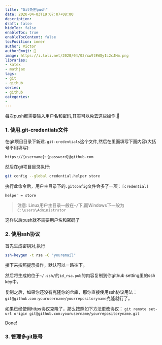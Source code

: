 ```yaml
---
title: "Git免密push"
date: 2020-04-03T19:07:07+08:00
description:
draft: false
hideToc: false
enableToc: true
enableTocContent: false
tocPosition: inner
author: Victor
authorEmoji: 👻
image: https://i.loli.net/2020/04/03/xw9tEWQy1L2cJHm.png
libraries:
- katex
- mathjax
tags:
- git
- github
series:
- github
categories:
-
---
```




每次push都需要输入用户名和密码,其实可以免去这些操作.:articulated_lorry:

<!--more-->

### 1. 使用.git-credentials文件

在git项目目录下新建`.git-credentials`这个文件,然后在里面填写下面内容(大括号不用填写):

```
https://{username}:{password}@github.com
```

然后在git项目目录执行:

```bash
git config --global credential.helper store
```

执行此命令后，用户主目录下的`.gitconfig`文件会多了一项：`[credential]`

```
helper = store
```

> 注意: Linux用户主目录一般在`~/`下,而Windows下一般为`C:\users\Administrator`

这样以后push就不需要用户名和密码了



### 2. 使用ssh协议

首先生成密钥对,执行

```bash
ssh-keygen -t rsa -C "youremail"
```

接下来按照提示操作，默认可以一路往下。

然后将生成的位于`~/.ssh/`的`id_rsa.pub`的内容复制到你github setting里的ssh key中。

复制之后，如果你还没有克隆你的仓库，那你直接使用ssh协议用法：`git@github.com:yourusername/yourrepositoryname`克隆就行了。

如果已经使用https协议克隆了，那么按照如下方法更改协议：
`git remote set-url origin git@github.com:yourusername/yourrepositoryname.git`

Done!

### 3. 管理多git账号




